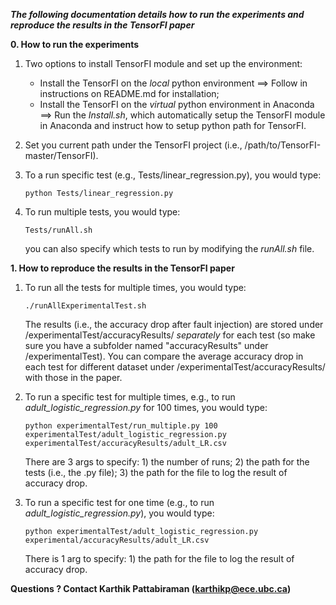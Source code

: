 ***The following documentation details how to run the experiments and reproduce the results in the TensorFI paper***

**0. How to run the experiments**

1. Two options to install TensorFI module and set up the environment: 

   - Install the TensorFI on the *local* python environment ==> Follow in instructions on README.md for installation; 
   - Install the TensorFI on the *virtual* python environment in Anaconda ==> Run the *Install.sh*, which automatically setup the TensorFI module in Anaconda and instruct how to setup python path for TensorFI.

2. Set you current path under the TensorFI project (i.e., /path/to/TensorFI-master/TensorFI).

3. To a run specific test (e.g., Tests/linear_regression.py), you would type:

   ```
   python Tests/linear_regression.py
   ```

4. To run multiple tests, you would type:

   ```
   Tests/runAll.sh
   ```

   you can also specify which tests to run by modifying the *runAll.sh* file.

**1. How to reproduce the results in the TensorFI paper** 

1. To run all the tests for multiple times, you would type:

   ```
   ./runAllExperimentalTest.sh
   ```

   The results (i.e., the accuracy drop after fault injection) are stored under /experimentalTest/accuracyResults/ *separately* for each test (so make sure you have a subfolder named "accuracyResults" under /experimentalTest). You can compare the average accuracy drop in each test for different dataset under /experimentalTest/accuracyResults/ with those in the paper.

2. To run a specific test for multiple times, e.g., to run  *adult_logistic_regression.py* for 100 times, you would type:

   ```
   python experimentalTest/run_multiple.py 100  experimentalTest/adult_logistic_regression.py  experimentalTest/accuracyResults/adult_LR.csv
   ```

   There are 3 args to specify: 1) the number of runs; 2) the path for the tests (i.e., the .py file); 3) the path for the file to log the result of accuracy drop.

3. To run a specific test for one time (e.g., to run *adult_logistic_regression.py*), you would type:

   ``` 
   python experimentalTest/adult_logistic_regression.py experimental/accuracyResults/adult_LR.csv
   ```

   There is 1 arg to specify: 1) the path for the file to log the result of accuracy drop.

**Questions ? Contact Karthik Pattabiraman (karthikp@ece.ubc.ca)**
